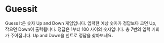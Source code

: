 # Guessit

Guess It은 숫자 Up and Down 게임입니다.
입력한 예상 숫자가 정답보다 크면 Up, 작으면 Down이 출력됩니다.
정답은 1부터 100 사이의 숫자입니다.
총 7번의 입력 기회가 주어집니다.
Up and Down을 힌트로 정답을 찾아보세요.
